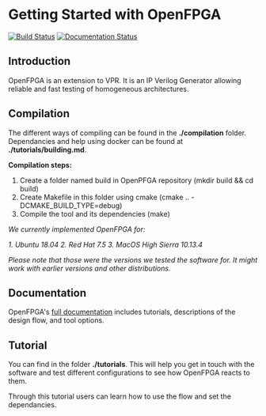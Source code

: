 # Getting Started with OpenFPGA

[![Build Status](https://travis-ci.org/LNIS-Projects/OpenFPGA.svg?branch=master)](https://travis-ci.org/LNIS-Projects/OpenFPGA)
[![Documentation Status](https://readthedocs.org/projects/openfpga/badge/?version=master)](https://openfpga.readthedocs.io/en/master/?badge=master)

## Introduction

OpenFPGA is an extension to VPR. It is an IP Verilog Generator allowing reliable and fast testing of homogeneous architectures.

## Compilation

The different ways of compiling can be found in the **./compilation** folder.<br />
Dependancies and help using docker can be found at **./tutorials/building.md**.

**Compilation steps:**
1. Create a folder named build in OpenPFGA repository (mkdir build && cd build)
2. Create Makefile in this folder using cmake (cmake ..  -DCMAKE_BUILD_TYPE=debug)
3. Compile the tool and its dependencies (make)

*We currently implemented OpenFPGA for:*

*1. Ubuntu 18.04*
*2. Red Hat 7.5*
*3. MacOS High Sierra 10.13.4*

*Please note that those were the versions we tested the software for. It might work with earlier versions and other distributions.*

## Documentation
OpenFPGA's [full documentation](https://openfpga.readthedocs.io/en/master/) includes tutorials, descriptions of the design flow, and tool options.

## Tutorial

You can find in the folder **./tutorials**. This will help you get in touch with the software and test different configurations to see how OpenFPGA reacts to them. 

Through this tutorial users can learn how to use the flow and set the dependancies.



